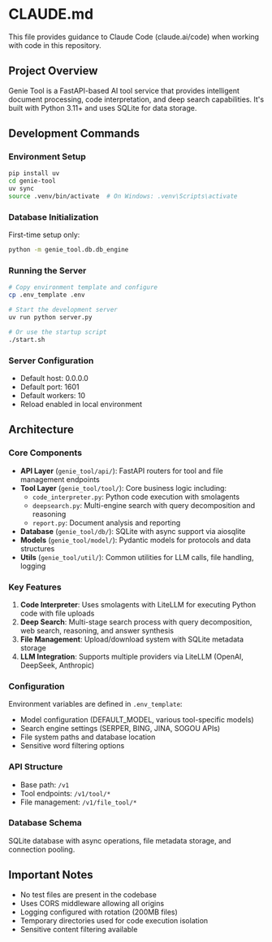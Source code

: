 # CLAUDE.md

This file provides guidance to Claude Code (claude.ai/code) when working with code in this repository.

## Project Overview

Genie Tool is a FastAPI-based AI tool service that provides intelligent document processing, code interpretation, and deep search capabilities. It's built with Python 3.11+ and uses SQLite for data storage.

## Development Commands

### Environment Setup
```bash
pip install uv
cd genie-tool
uv sync
source .venv/bin/activate  # On Windows: .venv\Scripts\activate
```

### Database Initialization
First-time setup only:
```bash
python -m genie_tool.db.db_engine
```

### Running the Server
```bash
# Copy environment template and configure
cp .env_template .env

# Start the development server
uv run python server.py

# Or use the startup script
./start.sh
```

### Server Configuration
- Default host: 0.0.0.0
- Default port: 1601
- Default workers: 10
- Reload enabled in local environment

## Architecture

### Core Components
- **API Layer** (`genie_tool/api/`): FastAPI routers for tool and file management endpoints
- **Tool Layer** (`genie_tool/tool/`): Core business logic including:
  - `code_interpreter.py`: Python code execution with smolagents
  - `deepsearch.py`: Multi-engine search with query decomposition and reasoning
  - `report.py`: Document analysis and reporting
- **Database** (`genie_tool/db/`): SQLite with async support via aiosqlite
- **Models** (`genie_tool/model/`): Pydantic models for protocols and data structures
- **Utils** (`genie_tool/util/`): Common utilities for LLM calls, file handling, logging

### Key Features
1. **Code Interpreter**: Uses smolagents with LiteLLM for executing Python code with file uploads
2. **Deep Search**: Multi-stage search process with query decomposition, web search, reasoning, and answer synthesis
3. **File Management**: Upload/download system with SQLite metadata storage
4. **LLM Integration**: Supports multiple providers via LiteLLM (OpenAI, DeepSeek, Anthropic)

### Configuration
Environment variables are defined in `.env_template`:
- Model configuration (DEFAULT_MODEL, various tool-specific models)
- Search engine settings (SERPER, BING, JINA, SOGOU APIs)
- File system paths and database location
- Sensitive word filtering options

### API Structure
- Base path: `/v1`
- Tool endpoints: `/v1/tool/*`
- File management: `/v1/file_tool/*`

### Database Schema
SQLite database with async operations, file metadata storage, and connection pooling.

## Important Notes
- No test files are present in the codebase
- Uses CORS middleware allowing all origins
- Logging configured with rotation (200MB files)
- Temporary directories used for code execution isolation
- Sensitive content filtering available